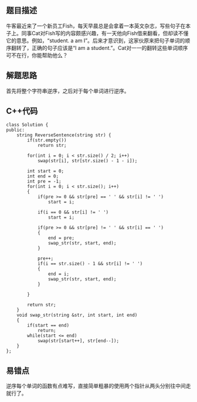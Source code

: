 ## 题目描述

牛客最近来了一个新员工Fish，每天早晨总是会拿着一本英文杂志，写些句子在本子上。同事Cat对Fish写的内容颇感兴趣，有一天他向Fish借来翻看，但却读不懂它的意思。例如，“student. a am I”。后来才意识到，这家伙原来把句子单词的顺序翻转了，正确的句子应该是“I am a student.”。Cat对一一的翻转这些单词顺序可不在行，你能帮助他么？

## 解题思路
首先将整个字符串逆序，之后对于每个单词进行逆序。

## C++代码
```
class Solution {
public:
    string ReverseSentence(string str) {
        if(str.empty()) 
            return str;
        
        for(int i = 0; i < str.size() / 2; i++)
            swap(str[i], str[str.size() - 1 - i]);
        
        int start = 0;
        int end = 0;
        int pre = -1;
        for(int i = 0; i < str.size(); i++)
        {
            if(pre >= 0 && str[pre] == ' ' && str[i] != ' ')
                start = i;
            
            if(i == 0 && str[i] != ' ')
                start = i;
            
            if(pre >= 0 && str[pre] != ' ' && str[i] == ' ')
            {
                end = pre;
                swap_str(str, start, end);
            }
            
            pre++;
            if(i == str.size() - 1 && str[i] != ' ')
            {
                end = i;
                swap_str(str, start, end);
            }
                
        }

        return str;
    }
    void swap_str(string &str, int start, int end)
    {
        if(start == end)
            return;
        while(start <= end)
            swap(str[start++], str[end--]);
    }
};
```

## 易错点
逆序每个单词的函数有点难写，直接简单粗暴的使用两个指针从两头分别往中间走就行了。
